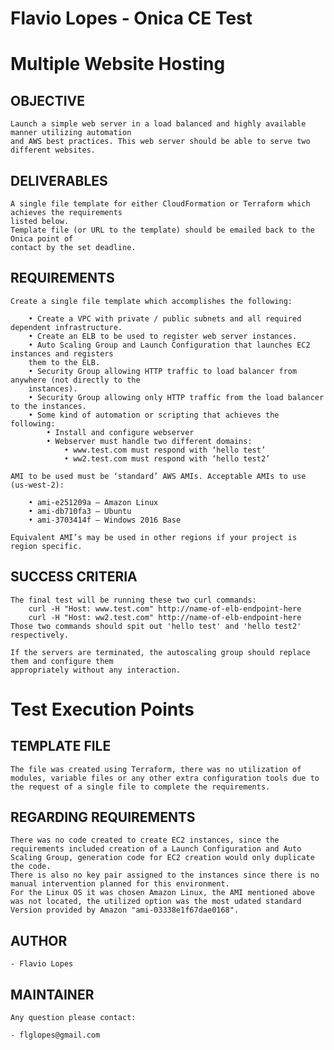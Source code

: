 # Flavio Lopes - Onica CE Test 

# Multiple Website Hosting

## OBJECTIVE

    Launch a simple web server in a load balanced and highly available manner utilizing automation
    and AWS best practices. This web server should be able to serve two different websites.

## DELIVERABLES

    A single file template for either CloudFormation or Terraform which achieves the requirements
    listed below. 
    Template file (or URL to the template) should be emailed back to the Onica point of
    contact by the set deadline.

## REQUIREMENTS

    Create a single file template which accomplishes the following:

        • Create a VPC with private / public subnets and all required dependent infrastructure.
        • Create an ELB to be used to register web server instances.
        • Auto Scaling Group and Launch Configuration that launches EC2 instances and registers
        them to the ELB.
        • Security Group allowing HTTP traffic to load balancer from anywhere (not directly to the
        instances).
        • Security Group allowing only HTTP traffic from the load balancer to the instances.
        • Some kind of automation or scripting that achieves the following:
            • Install and configure webserver
            • Webserver must handle two different domains:
                • www.test.com must respond with ‘hello test’
                • ww2.test.com must respond with ‘hello test2’

    AMI to be used must be ‘standard’ AWS AMIs. Acceptable AMIs to use (us-west-2):

        • ami-e251209a – Amazon Linux
        • ami-db710fa3 – Ubuntu
        • ami-3703414f – Windows 2016 Base

    Equivalent AMI’s may be used in other regions if your project is region specific.

## SUCCESS CRITERIA

    The final test will be running these two curl commands:
        curl -H "Host: www.test.com" http://name-of-elb-endpoint-here
        curl -H "Host: ww2.test.com" http://name-of-elb-endpoint-here
    Those two commands should spit out 'hello test' and 'hello test2' respectively.

    If the servers are terminated, the autoscaling group should replace them and configure them
    appropriately without any interaction.

# Test Execution Points

## TEMPLATE FILE

    The file was created using Terraform, there was no utilization of modules, variable files or any other extra configuration tools due to the request of a single file to complete the requirements.

## REGARDING REQUIREMENTS

    There was no code created to create EC2 instances, since the requirements included creation of a Launch Configuration and Auto Scaling Group, generation code for EC2 creation would only duplicate the code.
    There is also no key pair assigned to the instances since there is no manual intervention planned for this environment.
    For the Linux OS it was chosen Amazon Linux, the AMI mentioned above was not located, the utilized option was the most udated standard Version provided by Amazon "ami-03338e1f67dae0168".

## AUTHOR

    - Flavio Lopes

## MAINTAINER

    Any question please contact:

    - flglopes@gmail.com

